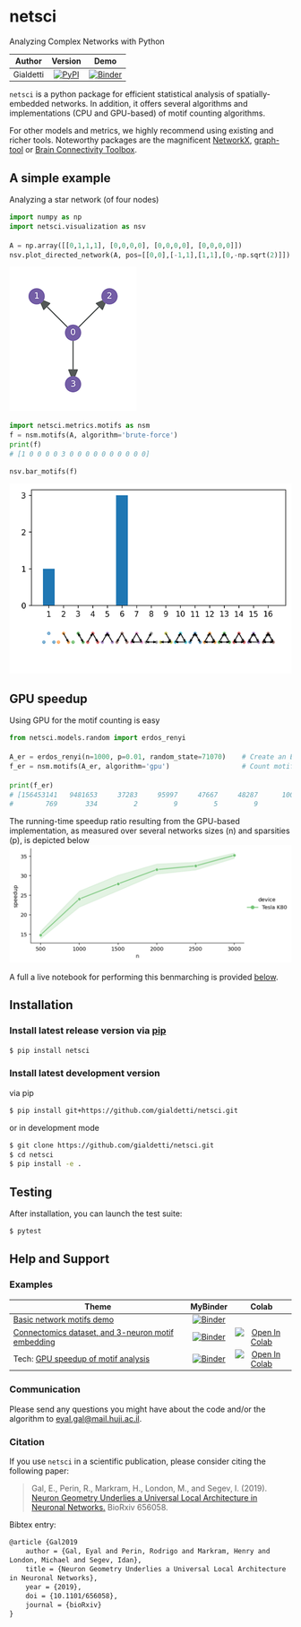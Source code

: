 # netsci
Analyzing Complex Networks with Python


|  Author   |                                        Version                                        |                                                                     Demo                                                                      |
| :-------: | :-----------------------------------------------------------------------------------: | :-------------------------------------------------------------------------------------------------------------------------------------------: |
| Gialdetti | [![PyPI](https://img.shields.io/pypi/v/netsci.svg)](https://pypi.org/project/netsci/) | [![Binder](https://mybinder.org/badge_logo.svg)](https://mybinder.org/v2/gh/gialdetti/netsci/master?filepath=examples%2Fnetwork_motifs.ipynb) |


`netsci` is a python package for efficient statistical analysis of spatially-embedded networks. In addition, it offers several algorithms and implementations (CPU and GPU-based) of motif counting algorithms.

For other models and metrics, we highly recommend using existing and richer tools. Noteworthy packages are the magnificent [NetworkX](https://networkx.github.io), [graph-tool](https://graph-tool.skewed.de) or [Brain Connectivity Toolbox](https://sites.google.com/site/bctnet/).


## A simple example
Analyzing a star network (of four nodes)

```python
import numpy as np
import netsci.visualization as nsv

A = np.array([[0,1,1,1], [0,0,0,0], [0,0,0,0], [0,0,0,0]])
nsv.plot_directed_network(A, pos=[[0,0],[-1,1],[1,1],[0,-np.sqrt(2)]])
```
![Alt text](./examples/images/star4_network.png)


```python
import netsci.metrics.motifs as nsm
f = nsm.motifs(A, algorithm='brute-force')
print(f)
# [1 0 0 0 0 3 0 0 0 0 0 0 0 0 0 0]
```

```python
nsv.bar_motifs(f)
```
![Alt text](examples/images/star4_motifs.png)

## GPU speedup
Using GPU for the motif counting is easy
```python
from netsci.models.random import erdos_renyi

A_er = erdos_renyi(n=1000, p=0.01, random_state=71070)    # Create an Erdős–Rényi network
f_er = nsm.motifs(A_er, algorithm='gpu')                  # Count motifs using a GPU

print(f_er)
# [156453141   9481653     37283     95997     47667     48287      1001       843
#        769       334         2         9         5         9         0         0]
```

The running-time speedup ratio resulting from the GPU-based implementation, as measured over several networks sizes (n) and sparsities (p), is depicted below
![](examples/images/gpu-speedup-times.Tesla-K80-Colab.(220508.122555).png)

A full a live notebook for performing this benmarching is provided [below](#examples).

## Installation
### Install latest release version via [pip](https://pip.pypa.io/en/stable/quickstart/)
```bash
$ pip install netsci
```

### Install latest development version
via pip
```bash
$ pip install git+https://github.com/gialdetti/netsci.git
``` 
or in development mode
```bash
$ git clone https://github.com/gialdetti/netsci.git
$ cd netsci
$ pip install -e .
```

## Testing
After installation, you can launch the test suite:
```bash
$ pytest
```


## Help and Support

### Examples

| Theme                                                                                                                                                      |                                                                          MyBinder                                                                           |                                                                                              Colab                                                                                              |
| ---------------------------------------------------------------------------------------------------------------------------------------------------------- | :---------------------------------------------------------------------------------------------------------------------------------------------------------: | :---------------------------------------------------------------------------------------------------------------------------------------------------------------------------------------------: |
| [Basic network motifs demo](https://nbviewer.org/github/gialdetti/netsci/blob/master/examples/network_motifs.ipynb)                                        |        [![Binder](https://mybinder.org/badge_logo.svg)](https://mybinder.org/v2/gh/gialdetti/netsci/master?filepath=examples%2Fnetwork_motifs.ipynb)        |                                                                                                                                                                                                 |
| [Connectomics dataset, and 3-neuron motif embedding](https://nbviewer.org/github/gialdetti/netsci/blob/master/examples/connectomics_motif_embedding.ipynb) | [![Binder](https://mybinder.org/badge_logo.svg)](https://mybinder.org/v2/gh/gialdetti/netsci/master?filepath=examples%2Fconnectomics_motif_embedding.ipynb) | [![Open In Colab](https://colab.research.google.com/assets/colab-badge.svg)](https://colab.research.google.com/github/gialdetti/netsci/blob/master/examples/connectomics_motif_embedding.ipynb) |
| Tech: [GPU speedup of motif analysis](https://nbviewer.org/github/gialdetti/netsci/blob/master/examples/tech/gpu_speedup.ipynb)                            |      [![Binder](https://mybinder.org/badge_logo.svg)](https://mybinder.org/v2/gh/gialdetti/netsci/master?filepath=examples%2Ftech%2Fgpu_speedup.ipynb)      |       [![Open In Colab](https://colab.research.google.com/assets/colab-badge.svg)](https://colab.research.google.com/github/gialdetti/netsci/blob/master/examples/tech/gpu_speedup.ipynb)       |


### Communication
Please send any questions you might have about the code and/or the algorithm to <eyal.gal@mail.huji.ac.il>.


### Citation
If you use `netsci` in a scientific publication, please consider citing the following paper:

> Gal, E., Perin, R., Markram, H., London, M., and Segev, I. (2019). [Neuron Geometry Underlies a Universal Local Architecture in Neuronal Networks.](https://doi.org/10.1101/656058) BioRxiv 656058.

Bibtex entry:

    @article {Gal2019
        author = {Gal, Eyal and Perin, Rodrigo and Markram, Henry and London, Michael and Segev, Idan},
        title = {Neuron Geometry Underlies a Universal Local Architecture in Neuronal Networks},
        year = {2019},
        doi = {10.1101/656058},
        journal = {bioRxiv}
    }
